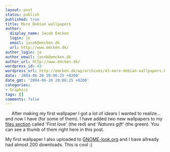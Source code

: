 ```yaml
---
layout: post
status: publish
published: true
title: More Debian wallpapers
author:
  display_name: Jacob Emcken
  login: je
  email: jacob@emcken.dk
  url: http://www.emcken.dk/
author_login: je
author_email: jacob@emcken.dk
author_url: http://www.emcken.dk/
wordpress_id: 43
wordpress_url: http://emcken.dk/wp/archives/43-more-debian-wallpapers.html
date: '2004-06-20 20:06:25 +0200'
date_gmt: '2004-06-20 20:06:25 +0200'
categories:
- Graphics
tags: []
comments: false
---
```

<a href='/public/media/debian_first_love.png'><img border='0' style="margin:5px;float:left" src='/public/media/debian_first_love.thumb.png' alt='' /></a>
<a href='/public/media/debian_natures_gift.png'><img border='0' style="margin:5px;float:left" src='/public/media/debian_natures_gift.thumb.png' alt='' /></a>
After making my first wallpaper I got a lot of idears I wanted to realize... and now I have (for some of them).
I have added two new wallpapers to my <a href="/public/files/">files section</a> called '<i>First love</i>' (the red) and '<i>Natures gift</i>' (the green). You can see a thumb of them right here in this post.

My first wallpaper I also uploaded to <a href="http://gnome-look.org/">GNOME-look.org</a> and I have allready had almost 200 downloads. This is cool :)

